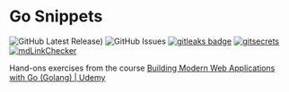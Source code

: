 # Go Snippets

![GitHub Latest Release)](https://img.shields.io/github/v/release/carlosrodlop/go-snippets?logo=github) ![GitHub Issues](https://img.shields.io/github/issues/carlosrodlop/go-snippets?logo=github) [![gitleaks badge](https://img.shields.io/badge/protected%20by-gitleaks-blue)](https://github.com/zricethezav/gitleaks#pre-commit) [![gitsecrets](https://img.shields.io/badge/protected%20by-gitsecrets-blue)](https://github.com/awslabs/git-secrets) [![mdLinkChecker](https://github.com/carlosrodlop/go-snippets/actions/workflows/mdLinkChecker.yml/badge.svg)](https://github.com/carlosrodlop/go-snippets/actions/workflows/mdLinkChecker.yml)

Hand-ons exercises from the course [Building Modern Web Applications with Go (Golang) | Udemy](https://www.udemy.com/course/building-modern-web-applications-with-go/)
